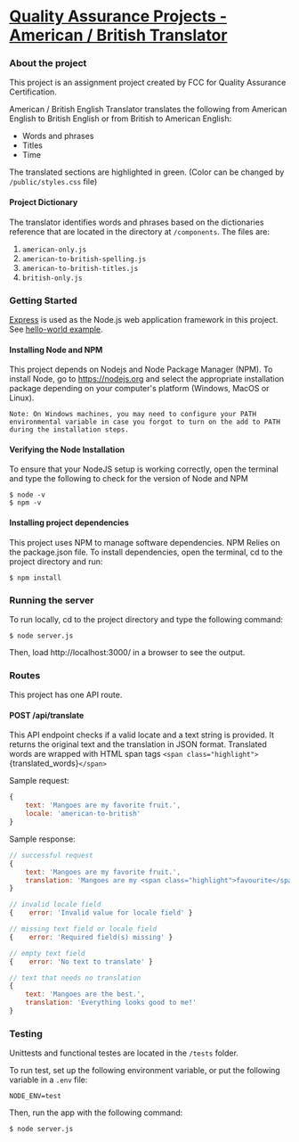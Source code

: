 # [Quality Assurance Projects - American / British Translator](https://www.freecodecamp.org/learn/quality-assurance/quality-assurance-projects/american-british-translator)

### About the project

This project is an assignment project created by FCC for Quality Assurance Certification.

American / British English Translator translates the following from American English to British English or from British to American English:
* Words and phrases
* Titles
* Time

The translated sections are highlighted in green. (Color can be changed by `/public/styles.css` file) 

#### Project Dictionary

The translator identifies words and phrases based on the dictionaries reference that are located in the directory at `/components`. The files are:
1. `american-only.js`
2. `american-to-british-spelling.js`
3. `american-to-british-titles.js`
4. `british-only.js`

### Getting Started

[Express](https://expressjs.com/) is used as the Node.js web application framework in this project. See [hello-world example](https://expressjs.com/en/starter/hello-world.html).

#### Installing Node and NPM
This project depends on Nodejs and Node Package Manager (NPM). To install Node, go to https://nodejs.org and select the appropriate installation package depending on your computer's platform (Windows, MacOS or Linux).

`Note: On Windows machines, you may need to configure your PATH environmental variable in case you forgot to turn on the add to PATH during the installation steps.`

#### Verifying the Node Installation
To ensure that your NodeJS setup is working correctly, open the terminal and type the following to check for the version of Node and NPM
```
$ node -v
$ npm -v
```

#### Installing project dependencies
This project uses NPM to manage software dependencies. NPM Relies on the package.json file. To install dependencies, open the terminal, cd to the project directory and run:
```
$ npm install
```

### Running the server
To run locally, cd to the project directory and type the following command:
```
$ node server.js
```
Then, load http://localhost:3000/ in a browser to see the output.

### Routes

This project has one API route.

#### POST /api/translate

This API endpoint checks if a valid locate and a text string is provided. It returns the original text and the translation in JSON format. Translated words are wrapped with HTML span tags `<span class="highlight">`{translated_words}`</span>`

Sample request:
```js
{
    text: 'Mangoes are my favorite fruit.',
    locale: 'american-to-british'
}
```

Sample response:
```js
// successful request
{
    text: 'Mangoes are my favorite fruit.',
    translation: 'Mangoes are my <span class="highlight">favourite</span> fruit.'
}

// invalid locale field
{    error: 'Invalid value for locale field' }

// missing text field or locale field
{    error: 'Required field(s) missing' }

// empty text field
{    error: 'No text to translate' }

// text that needs no translation
{
    text: 'Mangoes are the best.',
    translation: 'Everything looks good to me!'
}
```

### Testing

Unittests and functional testes are located in the `/tests` folder. 

To run test, set up the following environment variable, or put the following variable in a `.env` file:
```
NODE_ENV=test
```

Then, run the app with the following command:
```
$ node server.js
```
